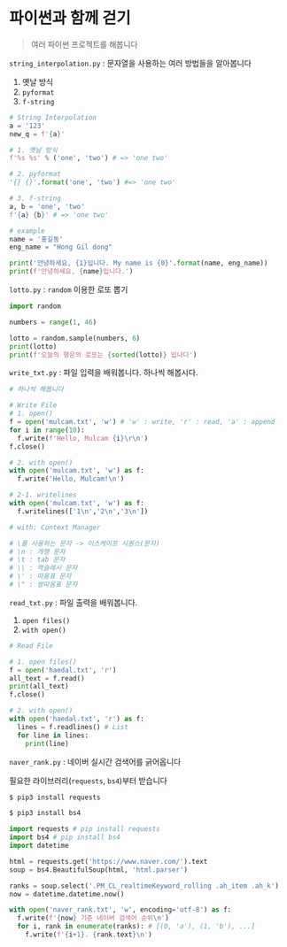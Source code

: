 # 파이썬과 함께 걷기
> 여러 파이썬 프로젝트를 해봅니다

`string_interpolation.py` : 문자열을 사용하는 여러 방법들을 알아봅니다  

1. 옛날 방식
2. `pyformat`
3. `f-string`
```python
# String Interpolation
a = '123'
new_q = f'{a}'

# 1. 옛날 방식
f'%s %s' % ('one', 'two') # => 'one two'

# 2. pyformat
'{} {}'.format('one', 'two') #=> 'one two'

# 3. f-string
a, b = 'one', 'two'
f'{a} {b}' # => 'one two'

# example
name = '홍길동'
eng_name = "Hong Gil dong"

print('안녕하세요, {1}입니다. My name is {0}'.format(name, eng_name))
print(f'안녕하세요, {name}입니다.')
```

`lotto.py` : `random` 이용한 로또 뽑기
```python
import random

numbers = range(1, 46)

lotto = random.sample(numbers, 6)
print(lotto)
print(f'오늘의 행운의 로또는 {sorted(lotto)} 입나다')
```

`write_txt.py` : 파일 입력을 배워봅니다. 하나씩 해봅시다.   
```python
# 하나씩 해봅니다

# Write File
# 1. open()
f = open('mulcam.txt', 'w') # 'w' : write, 'r' : read, 'a' : append
for i in range(10):
  f.write(f'Hello, Mulcam {i}\r\n')
f.close()

# 2. with open()
with open('mulcam.txt', 'w') as f:
  f.write('Hello, Mulcam!\n')

# 2-1. writelines
with open('mulcam.txt', 'w') as f:
  f.writelines(['1\n','2\n','3\n'])

# with: Context Manager

# \를 사용하는 문자 -> 이스케이프 시퀀스(문자)
# \n : 개행 문자
# \t : tab 문자
# \\ : 역슬레시 문자
# \' : 따옴표 문자
# \" : 쌍따옴표 문자
```

`read_txt.py` : 파일 출력을 배워봅니다.  
1. `open files()`
2. `with open()`
```python
# Read File

# 1. open files()
f = open('haedal.txt', 'r')
all_text = f.read()
print(all_text)
f.close()

# 2. with open()
with open('haedal.txt', 'r') as f:
  lines = f.readlines() # List
  for line in lines:
    print(line)
```

`naver_rank.py` : 네이버 실시간 검색어를 긁어옵니다
> 

필요한 라이브러리(`requests`, `bs4`)부터 받습니다
```bash
$ pip3 install requests
```
```bash
$ pip3 install bs4
```

```python
import requests # pip install requests
import bs4 # pip install bs4
import datetime

html = requests.get('https://www.naver.com/').text
soup = bs4.BeautifulSoup(html, 'html.parser')

ranks = soup.select('.PM_CL_realtimeKeyword_rolling .ah_item .ah_k')
now = datetime.datetime.now()

with open('naver_rank.txt', 'w', encoding='utf-8') as f:
  f.write(f'{now} 기준 네이버 검색어 순위\n')
  for i, rank in enumerate(ranks): # [(0, 'a'), (1, 'b'), ...]
    f.write(f'{i+1}. {rank.text}\n')
```
